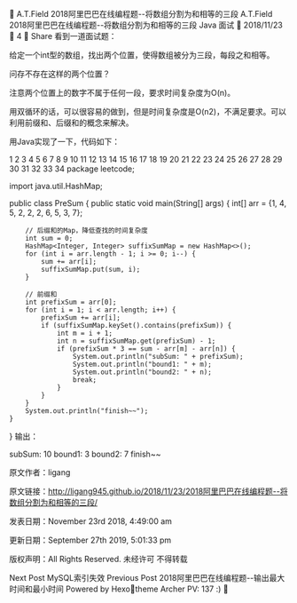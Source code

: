 
A.T.Field
2018阿里巴巴在线编程题--将数组分割为和相等的三段
A.T.Field
2018阿里巴巴在线编程题--将数组分割为和相等的三段
Java 面试

2018/11/23
 4
 Share
看到一道面试题：

给定一个int型的数组，找出两个位置，使得数组被分为三段，每段之和相等。

问存不存在这样的两个位置？

注意两个位置上的数字不属于任何一段，要求时间复杂度为O(n)。

用双循环的话，可以很容易的做到，但是时间复杂度是O(n2)，不满足要求。可以利用前缀和、后缀和的概念来解决。

用Java实现了一下，代码如下：

1
2
3
4
5
6
7
8
9
10
11
12
13
14
15
16
17
18
19
20
21
22
23
24
25
26
27
28
29
30
31
32
33
34
package leetcode;

import java.util.HashMap;

public class PreSum {
    public static void main(String[] args) {
        int[] arr = {1, 4, 5, 2, 2, 2, 6, 5, 3, 7};

        // 后缀和的Map，降低查找的时间复杂度
        int sum = 0;
        HashMap<Integer, Integer> suffixSumMap = new HashMap<>();
        for (int i = arr.length - 1; i >= 0; i--) {
            sum += arr[i];
            suffixSumMap.put(sum, i);
        }

        // 前缀和
        int prefixSum = arr[0];
        for (int i = 1; i < arr.length; i++) {
            prefixSum += arr[i];
            if (suffixSumMap.keySet().contains(prefixSum)) {
                int m = i + 1;
                int n = suffixSumMap.get(prefixSum) - 1;
                if (prefixSum * 3 == sum - arr[m] - arr[n]) {
                    System.out.println("subSum: " + prefixSum);
                    System.out.println("bound1: " + m);
                    System.out.println("bound2: " + n);
                    break;
                }
            }
        }
        System.out.println("finish~~");
    }
}
输出：

subSum: 10
bound1: 3
bound2: 7
finish~~

原文作者：ligang

原文链接：http://ligang945.github.io/2018/11/23/2018阿里巴巴在线编程题--将数组分割为和相等的三段/

发表日期：November 23rd 2018, 4:49:00 am

更新日期：September 27th 2019, 5:01:33 pm

版权声明：All Rights Reserved. 未经许可 不得转载

Next Post
MySQL索引失效
Previous Post
2018阿里巴巴在线编程题--输出最大时间和最小时间
Powered by Hexotheme Archer
PV: 137 :)
